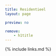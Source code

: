 ```yaml
---
title: Residentieel
layout: page

preview: no

remove:
    - h1title
---
```


{% include links.md %}



